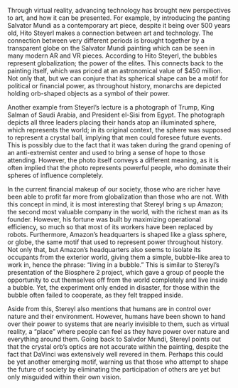Through virtual reality, advancing technology has brought new perspectives to art, and how it can be presented. For example, by introducing the panting Salvator Mundi as a contemporary art piece, despite it being over 500 years old, Hito Steyerl makes a connection between art and technology. The connection between very different periods is brought together by a transparent globe on the Salvator Mundi painting which can be seen in many modern AR and VR pieces. According to Hito Steyerl, the bubbles represent globalization; the power of the elites. This connects back to the painting itself, which was priced at an astronomical value of $450 million. Not only that, but we can conjure that its spherical shape can be a motif for political or financial power, as throughout history, monarchs are depicted holding orb-shaped objects as a symbol of their power. 

Another example from Steyerl’s lecture is a photograph of Trump, King Salman of Saudi Arabia, and President el-Sisi from Egypt. The photograph depicts all three leaders placing their hands atop an illuminated sphere, which represents the world; in its original context, the sphere was supposed to represent a crystal ball, implying that men could foresee future events. This is possibly due to the fact that it was taken during the grand opening of an anti-extremist center and used to bring a sense of hope to those attending. However, the photo itself conveys a different meaning, as it is often implied that the photo represents powerful people, who dominate their spheres of influence completely.  

In the current financial makeup of our society, those who are richer have been able to profit far more from globalization than those who are not. With this concept in mind, it is most interesting that Stereyl bring s up Amazon; the second most valuable company in the world, with the richest man as its founder. However, his fortune was built by maximizing operational efficiency, so much so that most of its workers have been replaced by robots. Furthermore, Amazon’s headquarters is shaped like a glass sphere, or globe, the same motif that used to represent power throughout history. Not only that, but Amazon’s headquarters also seems to isolate its occupants from the exterior world, giving them a simple, bubble-like area to work in, hence the phrase: “living in a bubble.” This is similar to Stereyl’s presentation of the Biosphere 2 project, which gave a group of people the opportunity to cut themselves off from the world completely and live inside a bubble. Yet, the experiment only ended in disaster, for those within the bubble often failed to cooperate, as they felt trapped inside. 

Aside from this, Stereyl also mentions that humans are in control over nature and their environment. However, humans have been shown to hand over their power to systems that are nearly invisible to them, such as virtual reality, a “place” where people can feel as they have power over nature and everything around them. 
Going back to Salvdor Mundi, Stereyl points out that the crystal orb’s optics are not accurate within the painting, despite the fact that DaVinci was extensively well revered in them. Perhaps this could be yet another emerging motif, warning us that those who attempt to shape the future of society by eliminating the participation of others are yet but only misguided within their own vision. 

